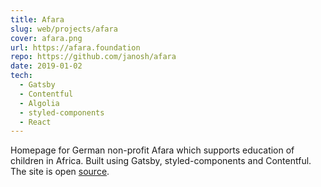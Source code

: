 ```yaml
---
title: Afara
slug: web/projects/afara
cover: afara.png
url: https://afara.foundation
repo: https://github.com/janosh/afara
date: 2019-01-02
tech:
  - Gatsby
  - Contentful
  - Algolia
  - styled-components
  - React
---
```


Homepage for German non-profit Afara which supports education of children in Africa. Built using Gatsby, styled-components and Contentful. The site is open [source](https://github.com/janosh/afara).
